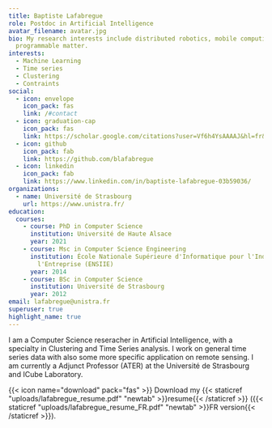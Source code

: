 ```yaml
---
title: Baptiste Lafabregue
role: Postdoc in Artificial Intelligence
avatar_filename: avatar.jpg
bio: My research interests include distributed robotics, mobile computing and
  programmable matter.
interests:
  - Machine Learning
  - Time series
  - Clustering 
  - Contraints
social:
  - icon: envelope
    icon_pack: fas
    link: /#contact
  - icon: graduation-cap
    icon_pack: fas
    link: https://scholar.google.com/citations?user=Vf6h4YsAAAAJ&hl=fr&oi=sra
  - icon: github
    icon_pack: fab
    link: https://github.com/blafabregue
  - icon: linkedin
    icon_pack: fab
    link: https://www.linkedin.com/in/baptiste-lafabregue-03b59036/
organizations:
  - name: Université de Strasbourg
    url: https://www.unistra.fr/
education:
  courses:
    - course: PhD in Computer Science
      institution: Université de Haute Alsace
      year: 2021
    - course: Msc in Computer Science Engineering
      institution: École Nationale Supérieure d'Informatique pour l'Industrie et
        l'Entreprise (ENSIIE)
      year: 2014
    - course: BSc in Computer Science
      institution: Université de Strasbourg
      year: 2012
email: lafabregue@unistra.fr
superuser: true
highlight_name: true
---
```


I am a Computer Science reseracher in Artificial Intelligence, with a specialty in Clustering and Time Series analysis. I work on general time series data with also some more specific application on remote sensing. I am currently a Adjunct Professor (ATER) at the Université de Strasbourg and ICube Laboratory.

{{< icon name="download" pack="fas" >}} Download my {{< staticref "uploads/lafabregue_resume.pdf" "newtab" >}}resume{{< /staticref >}} ({{< staticref "uploads/lafabregue_resume_FR.pdf" "newtab" >}}FR version{{< /staticref >}}).

